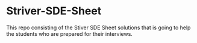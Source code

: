 # Striver-SDE-Sheet
This repo consisting of the Stiver SDE Sheet solutions that is going to help the students who are prepared for their interviews.
